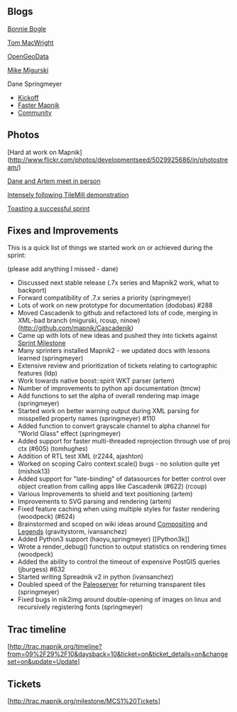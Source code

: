 <!-- Name: MapnikCodeSprint/MCS01/Results -->
<!-- Version: 4 -->
<!-- Last-Modified: 2010/09/30 12:04:24 -->
<!-- Author: springmeyer -->
## Blogs

[Bonnie Bogle](http://developmentseed.org/blog/2010/sep/24/mapnik-code-sprint-london-weekend)

[Tom MacWright](http://developmentseed.org/blog/2010/sep/27/report-mapnik-code-sprint)

[OpenGeoData](http://opengeodata.org/mapnik-code-sprint-committers-and-cartographe)

[Mike Migurski](http://mike.teczno.com/notes/map-sprint.html)

Dane Springmeyer

* [Kickoff](http://mapnik.org/news/2010/sep/24/mcs01_day1/)
* [Faster Mapnik](http://mapnik.org/news/2010/sep/29/mcs01_roundup1/)
* [Community](http://mapnik.org/news/2010/sep/29/mcs01_roundup2/)

## Photos

[Hard at work on Mapnik] (http://www.flickr.com/photos/developmentseed/5029925686/in/photostream/)

[Dane and Artem meet in person](http://yfrog.com/50o6xj)

[Intensely following TileMill demonstration](http://yfrog.com/n4go6sj)

[Toasting a successful sprint](http://yfrog.com/jvegpqj)


## Fixes and Improvements

This is a quick list of things we started work on or achieved during the sprint:

(please add anything I missed - dane)

* Discussed next stable release (.7x series and Mapnik2 work, what to backport)
* Forward compatibility of .7.x series a priority  (springmeyer)
* Lots of work on new prototype for documentation (dodobas) #288
* Moved Cascadenik to github and refactored lots of code, merging in XML-bad branch (migurski, rcoup, ninow) (http://github.com/mapnik/Cascadenik)
* Came up with lots of new ideas and pushed they into tickets against [Sprint Milestone](http://trac.mapnik.org/milestone/MCS1%20Tickets) 
* Many sprinters installed Mapnik2 - we updated docs with lessons learned (springmeyer)
* Extensive review and prioritization of tickets relating to cartographic features (ldp)
* Work towards native boost::spirit WKT parser (artem)
* Number of improvements to python api documentation (tmcw)
* Add functions to set the alpha of overall rendering map image (springmeyer)
* Started work on better warning output during XML parsing for misspelled property names (springmeyer) #110
* Added function to convert grayscale channel to alpha channel for "World Glass" effect (springmeyer)
* Added support for faster multi-threaded reprojection through use of proj ctx (#605) (tomhughes)
* Addition of RTL test XML (r2244, ajashton)
* Worked on scoping Cairo context.scale() bugs - no solution quite yet (mishok13)
* Added support for "late-binding" of datasources for better control over object creation from calling apps like Cascadenik (#622) (rcoup)
* Various Improvements to shield and text positioning (artem)
* Improvements to SVG parsing and rendering (artem)
* Fixed feature caching when using multiple styles for faster rendering (woodpeck) (#624)
* Brainstormed and scoped on wiki ideas around [Compositing](/wiki:Ideas/Compositing/) and [Legends](/wiki:Legending/) (gravitystorm, ivansanchez)
* Added Python3 support (haoyu,springmeyer) [[Python3k]]
* Wrote a render_debug() function to output statistics on rendering times (woodpeck)
* Added the ability to control the timeout of expensive PostGIS queries (jburgess) #632
* Started writing Spreadnik v2 in python (ivansanchez)
* Doubled speed of the [Paleoserver](http://trac.mapnik.org/wiki/Paleoserver) for returning transparent tiles (springmeyer)
* Fixed bugs in nik2img around double-opening of images on linux and recursively registering fonts (springmeyer)

## Trac timeline

[http://trac.mapnik.org/timeline?from=09%2F29%2F10&daysback=10&ticket=on&ticket_details=on&changeset=on&update=Update]

## Tickets
[http://trac.mapnik.org/milestone/MCS1%20Tickets]